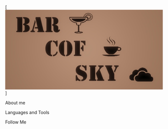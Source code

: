 [![Header](https://github.com/AntonBarkovskii/antonbarkovskii/blob/master/assets/header.jpg)]

About me

Languages and Tools

Follow Me